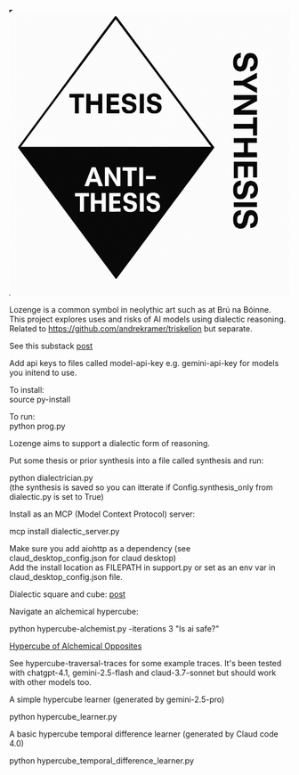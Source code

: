 ![lozenge](lozenge.png)

Lozenge is a common symbol in neolythic art such as at Brú na Bóinne.    
This project explores uses and risks of AI models using dialectic reasoning.    
Related to https://github.com/andrekramer/triskelion but separate.    
 
See this substack [post](https://andrekramermsc.substack.com/p/ai-dialectics?r=3wgeou)

Add api keys to files called model-api-key e.g. gemini-api-key for models you initend to use.   

To install:   
source py-install   

To run:   
python prog.py   

Lozenge aims to support a dialectic form of reasoning.   

Put some thesis or prior synthesis into a file called synthesis and run:    

python dialectrician.py    
(the synthesis is saved so you can itterate if Config.synthesis_only from dialectic.py is set to True)   

Install as an MCP (Model Context Protocol) server:    

mcp install dialectic_server.py     

Make sure you add aiohttp as a dependency (see claud_desktop_config.json for claud desktop)   
Add the install location as FILEPATH in support.py or set as an env var in claud_desktop_config.json file.      

Dialectic square and cube: [post](https://andrekramermsc.substack.com/p/we-philosopher-kings)

Navigate an alchemical hypercube:

python hypercube-alchemist.py -iterations 3 "Is ai safe?"

[Hypercube of Alchemical Opposites](https://andrekramer.substack.com/p/the-hypercube-of-alchemical-opposites)

See hypercube-traversal-traces for some example traces. It's been tested with chatgpt-4.1, gemini-2.5-flash 
and claud-3.7-sonnet but should work with other models too.

A simple hypercube learner (generated by gemini-2.5-pro)

python hypercube_learner.py

A basic hypercube temporal difference learner (generated by Claud code 4.0)

python hypercube_temporal_difference_learner.py

